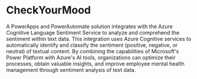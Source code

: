 # CheckYourMood
A PowerApps and PowerAutomate solution integrates with the Azure Cognitive Language Sentiment Service to analyze and comprehend the sentiment within text data. This integration uses Azure Cognitive services to automatically identify and classify the sentiment (positive, negative, or neutral) of textual content. By combining the capabilities of Microsoft's Power Platform with Azure's AI tools, organizations can optimize their processes, obtain valuable insights, and improve employee mental health management through sentiment analysis of text data.
